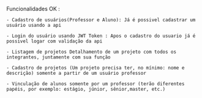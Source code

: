 Funcionalidades OK :

    - Cadastro de usuários(Professor e Aluno): Já é possivel cadastrar um usuário usando a api
    
    - Login do usuário usando JWT Token : Apos o cadastro do usuario já é possivel logar com validação da api
    
    - Listagem de projetos Detalhamento de um projeto com todos os integrantes, juntamente com sua função
    
    - Cadastro de projetos (Um projeto precisa ter, no mínimo: nome e descrição) somente a partir de um usuário professor
    
    - Vinculação de alunos somente por um professor (terão diferentes papéis, por exemplo: estágio, júnior, sênior,master, etc.)
